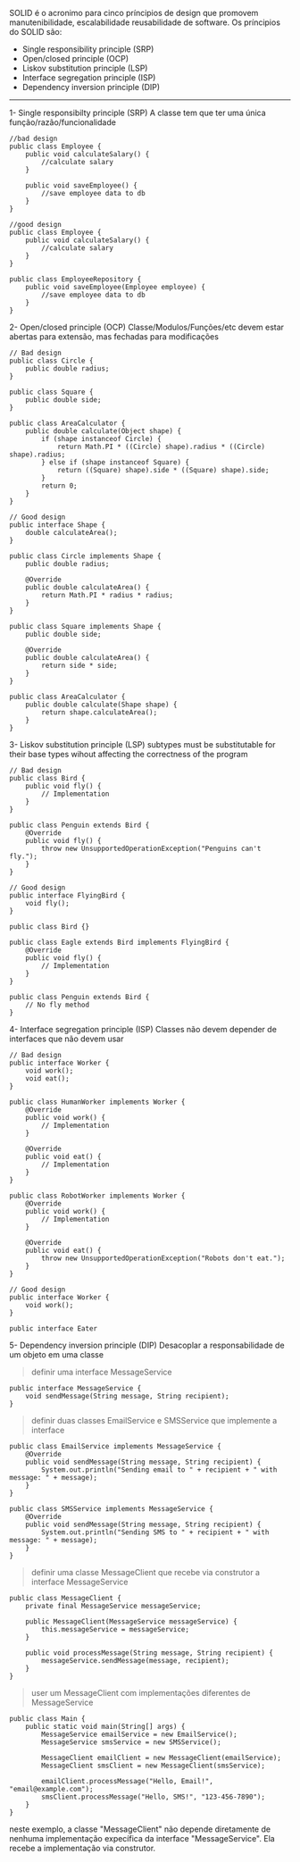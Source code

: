 SOLID é o acronimo para cinco príncipios de design que promovem manutenibilidade, escalabilidade reusabilidade de software.
Os príncipios do SOLID são:
- Single responsibility principle (SRP)
- Open/closed principle (OCP)
- Liskov substitution principle (LSP)
- Interface segregation principle (ISP)
- Dependency inversion principle (DIP)

---
1- Single responsibilty principle (SRP)
A classe tem que ter uma única função/razão/funcionalidade
```
//bad design
public class Employee {
	public void calculateSalary() {
		//calculate salary
	}

	public void saveEmployee() {
		//save employee data to db
	}
}

//good design
public class Employee {
	public void calculateSalary() {
		//calculate salary
	}
}

public class EmployeeRepository {
	public void saveEmployee(Employee employee) {
		//save employee data to db
	}
}
```
2- Open/closed principle (OCP)
Classe/Modulos/Funções/etc devem estar abertas para extensão, mas fechadas para modificações
```
// Bad design
public class Circle {
    public double radius;
}

public class Square {
    public double side;
}

public class AreaCalculator {
    public double calculate(Object shape) {
        if (shape instanceof Circle) {
            return Math.PI * ((Circle) shape).radius * ((Circle) shape).radius;
        } else if (shape instanceof Square) {
            return ((Square) shape).side * ((Square) shape).side;
        }
        return 0;
    }
}

// Good design
public interface Shape {
    double calculateArea();
}

public class Circle implements Shape {
    public double radius;

    @Override
    public double calculateArea() {
        return Math.PI * radius * radius;
    }
}

public class Square implements Shape {
    public double side;

    @Override
    public double calculateArea() {
        return side * side;
    }
}

public class AreaCalculator {
    public double calculate(Shape shape) {
        return shape.calculateArea();
    }
}
```
3- Liskov substitution principle (LSP)
subtypes must be substitutable for their base types wihout affecting the correctness of the program
```
// Bad design
public class Bird {
    public void fly() {
        // Implementation
    }
}

public class Penguin extends Bird {
    @Override
    public void fly() {
        throw new UnsupportedOperationException("Penguins can't fly.");
    }
}

// Good design
public interface FlyingBird {
    void fly();
}

public class Bird {}

public class Eagle extends Bird implements FlyingBird {
    @Override
    public void fly() {
        // Implementation
    }
}

public class Penguin extends Bird {
    // No fly method
}
```
4- Interface segregation principle (ISP)
Classes não devem depender de interfaces que não devem usar
```
// Bad design
public interface Worker {
    void work();
    void eat();
}

public class HumanWorker implements Worker {
    @Override
    public void work() {
        // Implementation
    }

    @Override
    public void eat() {
        // Implementation
    }
}

public class RobotWorker implements Worker {
    @Override
    public void work() {
        // Implementation
    }

    @Override
    public void eat() {
        throw new UnsupportedOperationException("Robots don't eat.");
    }
}

// Good design
public interface Worker {
    void work();
}

public interface Eater
```
5- Dependency inversion principle (DIP)
Desacoplar a responsabilidade de um objeto em uma classe
> definir uma interface MessageService
```
public interface MessageService {
    void sendMessage(String message, String recipient);
}
```
> definir duas classes EmailService e SMSService que implemente a interface
```
public class EmailService implements MessageService {
    @Override
    public void sendMessage(String message, String recipient) {
        System.out.println("Sending email to " + recipient + " with message: " + message);
    }
}

public class SMSService implements MessageService {
    @Override
    public void sendMessage(String message, String recipient) {
        System.out.println("Sending SMS to " + recipient + " with message: " + message);
    }
}
```
> definir uma classe MessageClient que recebe via construtor a interface MessageService
```
public class MessageClient {
    private final MessageService messageService;

    public MessageClient(MessageService messageService) {
        this.messageService = messageService;
    }

    public void processMessage(String message, String recipient) {
        messageService.sendMessage(message, recipient);
    }
}
```
> user um MessageClient com implementações diferentes de MessageService
```
public class Main {
    public static void main(String[] args) {
        MessageService emailService = new EmailService();
        MessageService smsService = new SMSService();

        MessageClient emailClient = new MessageClient(emailService);
        MessageClient smsClient = new MessageClient(smsService);

        emailClient.processMessage("Hello, Email!", "email@example.com");
        smsClient.processMessage("Hello, SMS!", "123-456-7890");
    }
}
```
neste exemplo, a classe "MessageClient" não depende diretamente de nenhuma implementação expecífica da interface "MessageService". Ela recebe a implementação via construtor.
